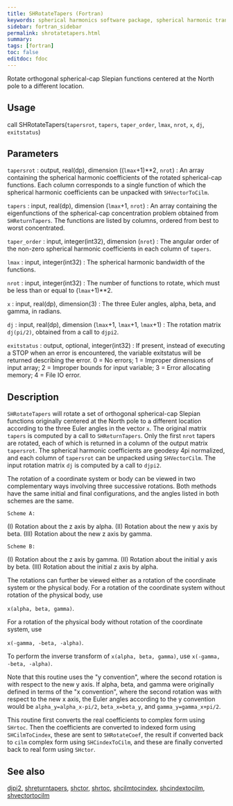 ```yaml
---
title: SHRotateTapers (Fortran)
keywords: spherical harmonics software package, spherical harmonic transform, legendre functions, multitaper spectral analysis, fortran, Python, gravity, magnetic field
sidebar: fortran_sidebar
permalink: shrotatetapers.html
summary:
tags: [fortran]
toc: false
editdoc: fdoc
---
```


Rotate orthogonal spherical-cap Slepian functions centered at the North pole to a different location.

## Usage

call SHRotateTapers(`tapersrot`, `tapers`, `taper_order`, `lmax`, `nrot`, `x`,
                    `dj`, `exitstatus`)

## Parameters

`tapersrot` : output, real(dp), dimension ((`lmax`+1)**2, `nrot`)
:   An array containing the spherical harmonic coefficients of the rotated spherical-cap functions. Each column corresponds to a single function of which the spherical harmonic coefficients can be unpacked with `SHVectorToCilm`.

`tapers` : input, real(dp), dimension (`lmax`+1, `nrot`)
:   An array containing the eigenfunctions of the spherical-cap concentration problem obtained from `SHReturnTapers`. The functions are listed by columns, ordered from best to worst concentrated.

`taper_order` : input, integer(int32), dimension (`nrot`)
:   The angular order of the non-zero spherical harmonic coefficients in each column of `tapers`.

`lmax` : input, integer(int32)
:   The spherical harmonic bandwidth of the functions.

`nrot` : input, integer(int32)
:   The number of functions to rotate, which must be less than or equal to (`lmax`+1)**2.

`x` : input, real(dp), dimension(3)
:   The three Euler angles, alpha, beta, and gamma, in radians.

`dj` : input, real(dp), dimension (`lmax`+1, `lmax`+1, `lmax`+1)
:   The rotation matrix `dj(pi/2)`, obtained from a call to `djpi2`.

`exitstatus` : output, optional, integer(int32)
:   If present, instead of executing a STOP when an error is encountered, the variable exitstatus will be returned describing the error. 0 = No errors; 1 = Improper dimensions of input array; 2 = Improper bounds for input variable; 3 = Error allocating memory; 4 = File IO error.

## Description

`SHRotateTapers` will rotate a set of orthogonal spherical-cap Slepian functions originally centered at the North pole to a different location according to the three Euler angles in the vector `x`. The original matrix `tapers` is computed by a call to `SHReturnTapers`. Only the first `nrot` tapers are rotated, each of which is returned in a column of the output matrix `tapersrot`. The spherical harmonic coefficients are geodesy 4pi normalized, and each column of `tapersrot` can be unpacked using `SHVectorCilm`. The input rotation matrix `dj` is computed by a call to `djpi2`.

The rotation of a coordinate system or body can be viewed in two complementary ways involving three successive rotations. Both methods have the same initial and final configurations, and the angles listed in both schemes are the same.

`Scheme A:`

(I) Rotation about the z axis by alpha.
(II) Rotation about the new y axis by beta.
(III) Rotation about the new z axis by gamma.

`Scheme B:`

(I) Rotation about the z axis by gamma.
(II) Rotation about the initial y axis by beta.
(III) Rotation about the initial z axis by alpha.

The rotations can further be viewed either as a rotation of the coordinate system or the physical body. For a rotation of the coordinate system without rotation of the physical body, use 

`x(alpha, beta, gamma)`.

For a rotation of the physical body without rotation of the coordinate system, use 

`x(-gamma, -beta, -alpha)`.

To perform the inverse transform of `x(alpha, beta, gamma)`, use `x(-gamma, -beta, -alpha)`.

Note that this routine uses the "y convention", where the second rotation is with respect to the new y axis. If alpha, beta, and gamma were originally defined in terms of the "x convention", where the second rotation was with respect to the new x axis, the Euler angles according to the y convention would be `alpha_y=alpha_x-pi/2`, `beta_x=beta_y`, and `gamma_y=gamma_x+pi/2`.

This routine first converts the real coefficients to complex form using `SHrtoc`. Then the coefficients are converted to indexed form using `SHCilmToCindex`, these are sent to `SHRotateCoef`, the result if converted back to `cilm` complex form using `SHCindexToCilm`, and these are finally converted back to real form using `SHctor`.

## See also

[djpi2](djpi2.html), [shreturntapers](shreturntapers.html), [shctor](shctor.html), [shrtoc](shrtoc.html), [shcilmtocindex](shcilmtocindex.html), [shcindextocilm](shcindextocilm.html), [shvectortocilm](shvectortocilm.html)
